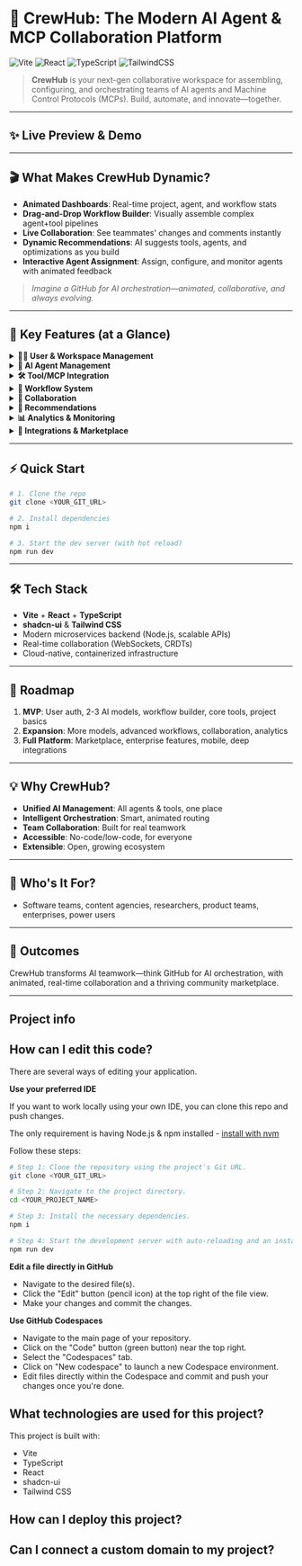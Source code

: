 # 🚀 CrewHub: The Modern AI Agent & MCP Collaboration Platform

![Vite](https://img.shields.io/badge/Vite-4.0-blue?logo=vite) ![React](https://img.shields.io/badge/React-18-blue?logo=react) ![TypeScript](https://img.shields.io/badge/TypeScript-5.0-blue?logo=typescript) ![TailwindCSS](https://img.shields.io/badge/TailwindCSS-3.0-blue?logo=tailwindcss)

> **CrewHub** is your next-gen collaborative workspace for assembling, configuring, and orchestrating teams of AI agents and Machine Control Protocols (MCPs). Build, automate, and innovate—together.

---

## ✨ Live Preview & Demo

<!-- Add your own live demo link or remove this section if not available -->

---

## 🎬 What Makes CrewHub Dynamic?

- **Animated Dashboards**: Real-time project, agent, and workflow stats
- **Drag-and-Drop Workflow Builder**: Visually assemble complex agent+tool pipelines
- **Live Collaboration**: See teammates' changes and comments instantly
- **Dynamic Recommendations**: AI suggests tools, agents, and optimizations as you build
- **Interactive Agent Assignment**: Assign, configure, and monitor agents with animated feedback

> _Imagine a GitHub for AI orchestration—animated, collaborative, and always evolving._

---

## 🧩 Key Features (at a Glance)

<details>
<summary><strong>🧑‍💼 User & Workspace Management</strong></summary>

- 🔐 **Account System**: Secure, role-based access
- 🏢 **Workspaces**: Team/organization resource sharing
- 📁 **Projects**: Goal-driven, resource-tracked
- 📊 **Animated Dashboard**: Live metrics & activity
</details>

<details>
<summary><strong>🤖 AI Agent Management</strong></summary>

- 🗂️ **Agent Catalog**: Claude, ChatGPT, Gemini & more
- 🛠️ **Agent Profiles**: Fine-tune, prompt templates, cost, metrics
- 🧲 **Drag-and-Drop Assignment**: Animated task allocation
- 🧬 **Custom Agents**: Build with unique instructions/tools
</details>

<details>
<summary><strong>🛠️ Tool/MCP Integration</strong></summary>

- 🧰 **Tool Library**: Categorized by function
- 🔗 **Tool Chaining**: Connect outputs/inputs visually
- 🧑‍💻 **Custom Tools**: User-developed integrations
</details>

<details>
<summary><strong>🧠 Workflow System</strong></summary>

- 🖱️ **Visual Builder**: Drag, drop, animate
- ⏰ **Trigger System**: Event/data/manual
- 🔀 **Branching Logic**: Conditional flows
- 📚 **Templates**: Pre-built, animated workflows
</details>

<details>
<summary><strong>🤝 Collaboration</strong></summary>

- 📝 **Real-time Editing**: Multi-user, animated cursors
- 🕒 **Version Control**: Track & revert changes
- 💬 **Commenting**: Inline notes & feedback
- 🔗 **Sharing**: Public/private, instant links
- 📰 **Activity Stream**: Live updates
</details>

<details>
<summary><strong>🧭 Recommendations</strong></summary>

- 🧑‍🔬 **Tech Stack Suggestions**: AI-powered
- ⚡ **Workflow Optimization**: Performance-based
- 🤖 **Agent Selection**: Smart matching
- 🧩 **Component Discovery**: Personalized
</details>

<details>
<summary><strong>📊 Analytics & Monitoring</strong></summary>

- 💸 **Cost Tracking**: Animated breakdowns
- 🚀 **Performance Metrics**: Speed, accuracy, efficiency
- 📈 **Usage Stats**: Across projects
- 🗂️ **Resource Allocation**: Optimized
</details>

<details>
<summary><strong>🔌 Integrations & Marketplace</strong></summary>

- 🔗 **API/Webhooks**: Connect to anything
- 📦 **Import/Export**: Move configs/workflows
- 🧑‍💻 **Extension Framework**: 3rd-party support
- 🌐 **Marketplace**: Share, rate, monetize
</details>

---

## ⚡ Quick Start

```sh
# 1. Clone the repo
git clone <YOUR_GIT_URL>

# 2. Install dependencies
npm i

# 3. Start the dev server (with hot reload)
npm run dev
```

---

## 🛠️ Tech Stack

- **Vite** + **React** + **TypeScript**
- **shadcn-ui** & **Tailwind CSS**
- Modern microservices backend (Node.js, scalable APIs)
- Real-time collaboration (WebSockets, CRDTs)
- Cloud-native, containerized infrastructure

---

## 🎯 Roadmap

1. **MVP**: User auth, 2-3 AI models, workflow builder, core tools, project basics
2. **Expansion**: More models, advanced workflows, collaboration, analytics
3. **Full Platform**: Marketplace, enterprise features, mobile, deep integrations

---

## 💡 Why CrewHub?

- **Unified AI Management**: All agents & tools, one place
- **Intelligent Orchestration**: Smart, animated routing
- **Team Collaboration**: Built for real teamwork
- **Accessible**: No-code/low-code, for everyone
- **Extensible**: Open, growing ecosystem

---

## 👥 Who's It For?

- Software teams, content agencies, researchers, product teams, enterprises, power users

---

## 🌟 Outcomes

CrewHub transforms AI teamwork—think GitHub for AI orchestration, with animated, real-time collaboration and a thriving community marketplace.

---

## Project info

<!-- Add your own project info or remove this section if not needed -->

## How can I edit this code?

There are several ways of editing your application.

**Use your preferred IDE**

If you want to work locally using your own IDE, you can clone this repo and push changes.

The only requirement is having Node.js & npm installed - [install with nvm](https://github.com/nvm-sh/nvm#installing-and-updating)

Follow these steps:

```sh
# Step 1: Clone the repository using the project's Git URL.
git clone <YOUR_GIT_URL>

# Step 2: Navigate to the project directory.
cd <YOUR_PROJECT_NAME>

# Step 3: Install the necessary dependencies.
npm i

# Step 4: Start the development server with auto-reloading and an instant preview.
npm run dev
```

**Edit a file directly in GitHub**

- Navigate to the desired file(s).
- Click the "Edit" button (pencil icon) at the top right of the file view.
- Make your changes and commit the changes.

**Use GitHub Codespaces**

- Navigate to the main page of your repository.
- Click on the "Code" button (green button) near the top right.
- Select the "Codespaces" tab.
- Click on "New codespace" to launch a new Codespace environment.
- Edit files directly within the Codespace and commit and push your changes once you're done.

## What technologies are used for this project?

This project is built with:

- Vite
- TypeScript
- React
- shadcn-ui
- Tailwind CSS

## How can I deploy this project?

<!-- Add your own deployment instructions or remove this section if not needed -->

## Can I connect a custom domain to my project?

<!-- Add your own custom domain instructions or remove this section if not needed -->
